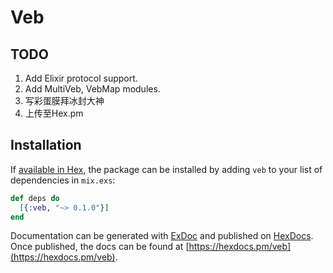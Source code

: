 # Veb

## TODO
1. Add Elixir protocol support.
2. Add MultiVeb, VebMap modules.
3. 写彩蛋膜拜冰封大神
4. 上传至Hex.pm

## Installation

If [available in Hex](https://hex.pm/docs/publish), the package can be installed
by adding `veb` to your list of dependencies in `mix.exs`:

```elixir
def deps do
  [{:veb, "~> 0.1.0"}]
end
```

Documentation can be generated with [ExDoc](https://github.com/elixir-lang/ex_doc)
and published on [HexDocs](https://hexdocs.pm). Once published, the docs can
be found at [https://hexdocs.pm/veb](https://hexdocs.pm/veb).

